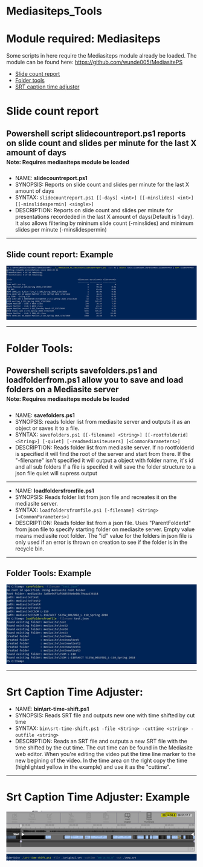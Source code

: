 # Mediasiteps_Tools

# Module required: Mediasiteps
Some scripts in here require the Mediasiteps module already be loaded.  The module can be found here: https://github.com/wunde005/MediasitePS
 - [Slide count report](#slide-count-report)
 - [Folder tools](#folder-tools)
 - [SRT caption time adjuster](#srt-caption-time-adjuster)

# Slide count report
Powershell script slidecountreport.ps1 reports on slide count and slides per minute for the last X amount of days  
<sub><sup>Note: Requires mediasiteps module be loaded</sup></sub>
---

- NAME: **slidecountreport.ps1**
- SYNOPSIS: Reports on slide count and slides per minute for the last X amount of days
- SYNTAX: ```slidecountreport.ps1 [[-days] <int>] [[-minslides] <int>] [[-minslidespermin] <single>]```
- DESCRIPTION: Reports on slide count and slides per minute for presentations recordeded in the last X amount of days(Default is 1 day).  It also allows filtering by mininum slide count (-minslides) and minimum slides per minute (-minslidespermin)
    
---
## Slide count report: Example
![Example](/docs/images/slide_report_example.jpg)

---
# Folder Tools:
Powershell scripts savefolders.ps1 and loadfolderfrom.ps1 allow you to save and load folders on a Mediasite server  
<sub><sup>Note: Requires mediasiteps module be loaded</sup></sub>
---

- NAME: **savefolders.ps1**
- SYNOPSIS: reads folder list from mediasite server and outputs it as an object or saves it to a file.
- SYNTAX: ```savefolders.ps1 [[-filename] <String>] [[-rootfolderid] <String>] [-quiet] [-readmediasiteusers] [<CommonParameters>]```
- DESCRIPTION: 
    Reads folder list from mediasite server.
    If no rootfolderid is specified it will find the root of the server and start from there.
    If the "-filename" isn't specified it will output a object with folder name, it's id and all sub folders
    If a file is specifed it will save the folder structure to a json file
    quiet will supress output

---

- NAME: **loadfoldersfromfile.ps1**
- SYNOPSIS: Reads folder list from json file and recreates it on the mediasite server.
- SYNTAX: ```loadfoldersfromfile.ps1 [-filename] <String> [<CommonParameters>]```
- DESCRIPTION:
    Reads folder list from a json file.
    Uses "ParentFolderId" from json file to specify starting folder on mediasite server.  Empty value means mediasite
    root folder.
    The "id" value for the folders in json file is only used if an error is thrown on creation to see if the folder is
    in the recycle bin.

---
## Folder Tools: Example
![Example](/docs/images/folder_dump_example.JPG)



---
# Srt Caption Time Adjuster:

- NAME: **bin\srt-time-shift.ps1**
- SYNOPSIS: Reads SRT file and outputs new one with time shifted by cut time
- SYNTAX: ```bin\srt-time-shift.ps1 -file <String> -cuttime <string> -outfile <string> ```
- DESCRIPTION:
    Reads an SRT file and outputs a new SRT file with the time shifted by the cut time.
    The cut time can be found in the Mediasite web editor.  When you're editing the video put the time line marker to the new begining of the video.  In the time area on the right copy the time (highlighted yellow in the example) and use it as the "cuttime". 
    
---
# Srt Caption Time Adjuster: Example
![Example](/docs/images/srt_time_example.jpg)

